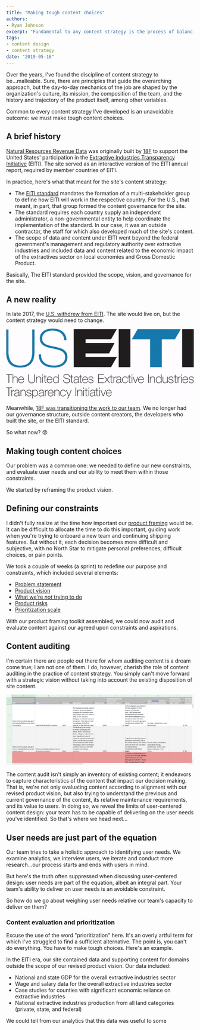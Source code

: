 ```yaml
---
title: "Making tough content choices"
authors:
- Ryan Johnson
excerpt: "Fundamental to any content strategy is the process of balancing user needs, business objectives, and workflow requirements. Evaluating those variables leads to the real challenge to come: making difficult content choices."
tags:
- content design
- content strategy
date: "2019-05-16"
---
```


Over the years, I've found the discipline of content strategy to be...malleable. Sure, there are principles that guide the overarching approach, but the day-to-day mechanics of the job are shaped by the organization's culture, its mission, the composition of the team, and the history and trajectory of the product itself, among other variables.

Common to every content strategy I've developed is an unavoidable outcome: we must make tough content choices.

## A brief history

[Natural Resources Revenue Data](https://revenuedata.doi.gov/) was originally built by [18F](https://18f.gsa.gov/) to support the United States' participation in the [Extractive Industries Transparency Initiative](https://eiti.org/) (EITI). The site served as an interactive version of the EITI annual report, required by member countries of EITI.

In practice, here's what that meant for the site's content strategy:

- The [EITI standard](https://eiti.org/about/how-we-work#implementing-the-standard-nationally) mandates the formation of a multi-stakeholder group to define how EITI will work in the respective country. For the U.S., that meant, in part, that group formed the content governance for the site.
- The standard requires each country supply an independent administrator, a non-governmental entity to help coordinate the implementation of the standard. In our case, it was an outside contractor, the staff for which also developed much of the site's content.
- The scope of data and content under EITI went beyond the federal government's management and regulatory authority over extractive industries and included data and content related to the economic impact of the extractives sector on local economies and Gross Domestic Product.

Basically, The EITI standard provided the scope, vision, and governance for the site.

## A new reality

In late 2017, the [U.S. withdrew from EITI](https://revenuedata.doi.gov/about/#history). The site would live on, but the content strategy would need to change. 

![United States Extractive Industries Transparency Initiative with the United States fading away to white](./useiti-fade.gif)

Meanwhile, [18F was transitioning the work to our team](https://18f.gsa.gov/2018/05/01/lessons-from-an-18f-product-transition/). We no longer had our governance structure, outside content creators, the developers who built the site, or the EITI standard.

So what now? 😟

## Making tough content choices

Our problem was a common one: we needed to define our new constraints, and evaluate user needs and our ability to meet them within those constraints.

We started by reframing the product vision.

## Defining our constraints

I didn't fully realize at the time how important our [product framing](https://github.com/ONRR/doi-extractives-data/wiki/Product-framing) would be. It can be difficult to allocate the time to do this important, guiding work when you're trying to onboard a new team and continuing shipping features. But without it, each decision becomes more difficult and subjective, with no North Star to mitigate personal preferences, difficult choices, or pain points.

We took a couple of weeks (a sprint) to redefine our purpose and constraints, which included several elements:

- [Problem statement](https://github.com/ONRR/doi-extractives-data/wiki/Product-framing#problem-statement)
- [Product vision](https://github.com/ONRR/doi-extractives-data/wiki/Product-framing#our-vision)
- [What we're _not_ trying to do](https://github.com/ONRR/doi-extractives-data/wiki/Product-framing#what-we-are-not-trying-to-do)
- [Product risks](https://github.com/ONRR/doi-extractives-data/wiki/Product-framing#risks)
- [Prioritization scale](https://github.com/ONRR/doi-extractives-data/wiki/Prioritization-Scale)

With our product framing toolkit assembled, we could now audit and evaluate content against our agreed upon constraints and aspirations.

## Content auditing

I'm certain there are people out there for whom auditing content is a dream come true; I am not one of them. I do, however, cherish the role of content auditing in the practice of content strategy. You simply can't move forward with a strategic vision without taking into account the existing disposition of site content.

![Spreadsheet showing content audit with columns for URL, Title, File type, Description, Word count, Reading grade level, Notes, Tags, Maintenance requirements](./screen-content-audit.png)

The content audit isn't simply an inventory of existing content; it endeavors to capture characteristics of the content that impact our decision making. That is, we're not only evaluating content according to alignment with our revised product vision, but also trying to understand the previous and current governance of the content, its relative maintenance requirements, and its value to users. In doing so, we reveal the limits of user-centered content design: your team has to be capable of delivering on the user needs you've identified. So that's where we head next...

## User needs are just part of the equation

Our team tries to take a holistic approach to identifying user needs. We examine analytics, we interview users, we iterate and conduct more research...our process starts and ends with users in mind.

But here's the truth often suppressed when discussing user-centered design: user needs are part of the equation, albeit an integral part. Your team's ability to deliver on user needs is an avoidable constraint.

So how do we go about weighing user needs relative our team's capacity to deliver on them?

### Content evaluation and prioritization

Excuse the use of the word "prioritization" here. It's an overly artful term for which I've struggled to find a sufficient alternative. The point is, you can't do everything. You have to make tough choices. Here's an example.

In the EITI era, our site contained data and supporting content for domains outside the scope of our revised product vision. Our data included:

- National and state GDP for the overall extractive industries sector
- Wage and salary data for the overall extractive industries sector
- Case studies for counties with significant economic reliance on extractive industries
- National extractive industries production from all land categories (private, state, and federal)

We could tell from our analytics that this data was useful to some 